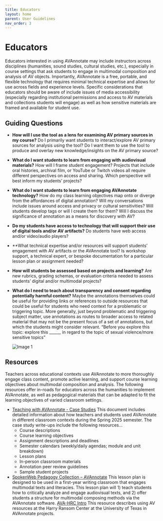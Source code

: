 ```yaml
---
title: Educators
layout: home
parent: User Guidelines
nav_order: 3
---
```

# Educators 
Educators interested in using AVAnnotate may include instructors across disciplines (humanities, sound studies, cultural studies, etc.), especially in course settings that ask students to engage in multimodal composition and analysis of AV objects. Importantly, AVAnnotate is a free, portable, and flexible technology that requires minimal technical expertise and allows for use across fields and experience levels. 
Specific considerations that educators should be aware of include issues of media accessibility (especially regarding institutional permissions and access to AV materials and collections students will engage) as well as how sensitive materials are framed and available for student use. 

## Guiding Questions
- **How will I use the tool as a lens for examining AV primary sources in my course?**
  Do I primarily want students to interact/explore AV primary sources for analysis using the tool? Do I want them to use the tool to produce and overlay new knowledge/insights on the AV primary source?
- **What do I want students to learn from engaging with audiovisual materials?**
  How will I frame student engagement? Projects that include oral histories, archival film, or YouTube or Twitch videos all require different perspectives on access and sharing. Which perspective will best inform my students’ projects?
- **What do I want students to learn from engaging AVAnnotate technology?**
  How do my class learning objectives map onto or diverge from the affordances of digital annotation? Will my conversations include issues around access and privacy or cultural sensitivities? Will students develop tags or will I create them for them? Will I discuss the significance of annotation as a means for discovery with AV? 
- **Do my students have access to technology that will support their use of digital tools and/or AV artifacts?**
  Do students have web access and/or video/audio players?
- **What technical expertise and/or resources will support students’ engagement with AV artifacts or the AVAnnotate tool? 
  Is workshop support, a technical expert, or bespoke documentation for a particular lesson plan or assignment needed? 
- **How will students be assessed based on projects and learning?**
  Are new rubrics, grading schemas, or evaluation criteria needed to assess students’ digital and/or multimodal projects? 
- **What do I need to teach about transparency and consent regarding potentially harmful content?**
  Maybe the annotations themselves could be useful for providing links or references to outside resources that could be useful for students who need context for a problematic or triggering topic. More generally, just beyond problematic and triggering subject matter, use annotations as routes to broader access to related material that may not be the present focus of a set of annotations, but which the students might consider relevant. “Before you explore this topic: explore this ______ in regard to the topic of sexual violence/more sensitive topics”

  ![Image 1](../../assets/creatingateachproject.png)
  
## Resources
Teachers across educational contexts use AVAnnotate to more thoroughly engage class content, promote active learning, and support course learning objectives about multimodal composition and analysis. The following resources offer in-roads for educators across the humanities to implement AVAnnotate, as well as pedagogical materials that can be adapted to fit the learning objectives of varied classroom settings. 
- [Teaching with AVAnnotate - Case Studies](https://docs.google.com/document/d/1Kyh5GOH26CGubcBqDr4Cy_Q68cB96OFMv_IZrQ-b0cg/edit?tab=t.8udsh86dhkbh#heading=h.2hxhnokol45w)
  This document includes detailed information about how teachers and students used AVAnnotate in different classroom contexts during the Spring 2025 semester. The case study write-ups include the following resources…  
  - Course descriptions
  - Course learning objectives
  - Assignment descriptions and deadlines 
  - Semester calendars (weekly/daily agendas; module and unit breakdown)
  - Lesson plans
  - In-person classroom materials 
  - Annotation peer review guidelines
  - Sample student projects
- [SpokenWeb Pedagogy Collection – 	AVAnnotate](https://jentery.github.io/SWDemo/output_documents/AVAnnotate.html)
  This lesson plan is designed to be used in a first-year writing classroom that engages multimodal texts and literacies. This lesson plan will 1) teach students how to critically analyze and engage audiovisual texts, and 2) offer students a structure for multimodal composing methods via the AVAnnotate software.
[AVA-HRC Intro]()
This resource describes using AV resources at the Harry Ransom Center at the University of Texas in AVAnnotate projects.  
